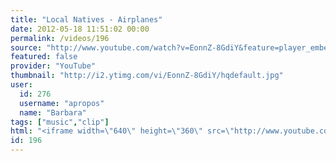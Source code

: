 ```yaml
---
title: "Local Natives - Airplanes"
date: 2012-05-18 11:51:02 00:00
permalink: /videos/196
source: "http://www.youtube.com/watch?v=EonnZ-8GdiY&feature=player_embedded"
featured: false
provider: "YouTube"
thumbnail: "http://i2.ytimg.com/vi/EonnZ-8GdiY/hqdefault.jpg"
user:
  id: 276
  username: "apropos"
  name: "Barbara"
tags: ["music","clip"]
html: "<iframe width=\"640\" height=\"360\" src=\"http://www.youtube.com/embed/EonnZ-8GdiY?wmode=transparent&fs=1&feature=oembed\" frameborder=\"0\" allowfullscreen></iframe>"
id: 196
---
```


